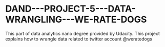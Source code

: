 # DAND---PROJECT-5---DATA-WRANGLING---WE-RATE-DOGS
This part of data analytics nano degree provided by Udacity. This project explains how to wrangle data related to twitter account @weratedogs 
